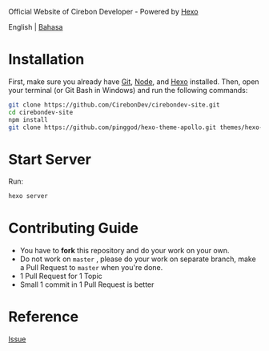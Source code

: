 Official Website of Cirebon Developer - Powered by [Hexo](https://hexo.io/)

English | [Bahasa](/readme-id.md)

# Installation

First, make sure you already have [Git](https://git-scm.com/), [Node](http://nodejs.org/), and [Hexo](http://hexo.io/) installed.
Then, open your terminal (or Git Bash in Windows) and run the following commands:

```bash
git clone https://github.com/CirebonDev/cirebondev-site.git
cd cirebondev-site
npm install
git clone https://github.com/pinggod/hexo-theme-apollo.git themes/hexo-theme-apollo
```

# Start Server

Run:

```bash
hexo server
```

# Contributing Guide

* You have to **fork** this repository and do your work on your own.
* Do not work on ``master`` , please do your work on separate branch, make a Pull Request to ``master`` when you're done.
* 1 Pull Request for 1 Topic
* Small 1 commit in 1 Pull Request is better

# Reference

[Issue](https://github.com/CirebonDev/cirebondev-site/issues)

